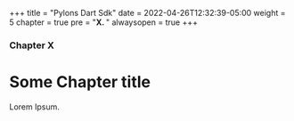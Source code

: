 +++
title = "Pylons Dart Sdk"
date = 2022-04-26T12:32:39-05:00
weight = 5
chapter = true
pre = "<b>X. </b>"
alwaysopen = true
+++

### Chapter X

# Some Chapter title

Lorem Ipsum.